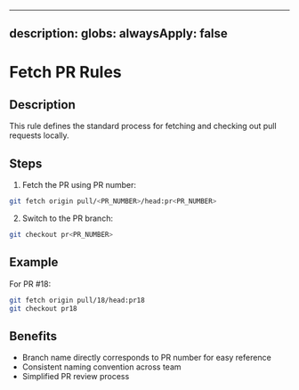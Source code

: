 <!--
 * @Descripttion: 
 * @version: 
 * @Author: wangmin
 * @Date: 2025-07-02 16:20:51
 * @LastEditors: wangmin
 * @LastEditTime: 2025-07-02 16:27:58
-->
---
description:
globs:
alwaysApply: false
---

# Fetch PR Rules

## Description

This rule defines the standard process for fetching and checking out pull requests locally.

## Steps

1. Fetch the PR using PR number:

```bash
git fetch origin pull/<PR_NUMBER>/head:pr<PR_NUMBER>
```

2. Switch to the PR branch:

```bash
git checkout pr<PR_NUMBER>
```

## Example

For PR #18:

```bash
git fetch origin pull/18/head:pr18
git checkout pr18
```

## Benefits

- Branch name directly corresponds to PR number for easy reference
- Consistent naming convention across team
- Simplified PR review process
